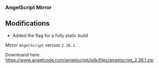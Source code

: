 ### AngelScript Mirror

## Modifications

* Added the flag for a fully static build

Mirror `AngelScript` version `2.36.1`.

Downloand here: https://www.angelcode.com/angelscript/sdk/files/angelscript_2.36.1.zip
